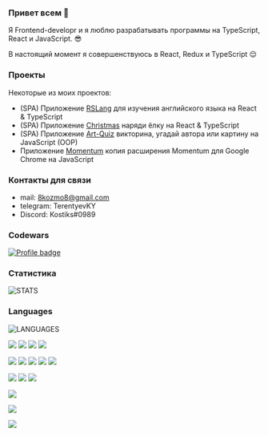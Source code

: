 ### Привет всем 👋

Я Frontend-developr и я люблю разрабатывать программы на TypeScript, React и JavaScript. 😎

В настоящий момент я совершенствуюсь в React, Redux и TypeScript 😌

### Проекты

Некоторые из моих проектов:

- (SPA) Приложение [RSLang](https://constantinetu-rslang.netlify.app/) для изучения английского языка на React & TypeScript
- (SPA) Приложение [Christmas](https://constantinetu-christmas.netlify.app/) наряди ёлку на React & TypeScript
- (SPA) Приложение [Art-Quiz](https://constantinetu-art-quiz.netlify.app/) викторина, угадай автора или картину на JavaScript (OOP)
- Приложение [Momentum](https://constantinetu-momentum.netlify.app/) копия расширения Momentum для Google Chrome на JavaScript

### Контакты для связи

- mail: 8kozmo8@gmail.com
- telegram: TerentyevKY
- Discord: Kostiks#0989

### Codewars
[![Profile badge](https://www.codewars.com/users/ConstantineTU/badges/large)](https://www.codewars.com/users/ConstantineTU)
### Статистика
![STATS](https://github-readme-stats.vercel.app/api?username=ConstantineTU)
### Languages
![LANGUAGES](https://github-readme-stats.vercel.app/api/top-langs/?username=ConstantineTU&layout=compact)

![](https://img.shields.io/badge/Code-Javascript-informational?style=flat&logo=<LOGO_NAME>&logoColor=white&color=yellow) 
![](https://img.shields.io/badge/Code-Typescript-informational?style=flat&logo=<LOGO_NAME>&logoColor=white&color=blue)
![](https://img.shields.io/badge/Code-HTML-informational?style=flat&logo=<LOGO_NAME>&logoColor=white&color=orange)
![](https://img.shields.io/badge/Code-SCSS/CSS-informational?style=flat&logo=<LOGO_NAME>&logoColor=white&color=brown)

![](https://img.shields.io/badge/Tools-Webpack-informational?style=flat&logo=<LOGO_NAME>&logoColor=white&color=blue)
![](https://img.shields.io/badge/Tools-Gulp-informational?style=flat&logo=<LOGO_NAME>&logoColor=white&color=darkred)
![](https://img.shields.io/badge/Tools-VSCode-informational?style=flat&logo=<LOGO_NAME>&logoColor=white&color=darkblue)
![](https://img.shields.io/badge/Tools-Git-informational?style=flat&logo=<LOGO_NAME>&logoColor=white&color=2bbc8a)
![](https://img.shields.io/badge/Tools-DevTools-informational?style=flat&logo=<LOGO_NAME>&logoColor=white&color=beige)

![](https://img.shields.io/badge/Other-Photoshop-informational?style=flat&logo=<LOGO_NAME>&logoColor=white&color=darkblue)
![](https://img.shields.io/badge/Other-Figma-informational?style=flat&logo=<LOGO_NAME>&logoColor=white&color=magenta)
![](https://img.shields.io/badge/Other-Avocode-informational?style=flat&logo=<LOGO_NAME>&logoColor=white&color=green)

![](https://img.shields.io/badge/Libs-React-informational?style=flat&logo=<LOGO_NAME>&logoColor=white&color=black)

![](https://img.shields.io/badge/TimeManagement-Trello-informational?style=flat&logo=<LOGO_NAME>&logoColor=white&color=aquamarine)

![](https://img.shields.io/badge/Methods-BEM-informational?style=flat&logo=<LOGO_NAME>&logoColor=white&color=yellow)
